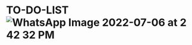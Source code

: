 # TO-DO-LIST![WhatsApp Image 2022-07-06 at 2 42 32 PM](https://user-images.githubusercontent.com/48784610/177515221-6af56595-a66d-4636-914b-94a8d1645a48.jpeg)
